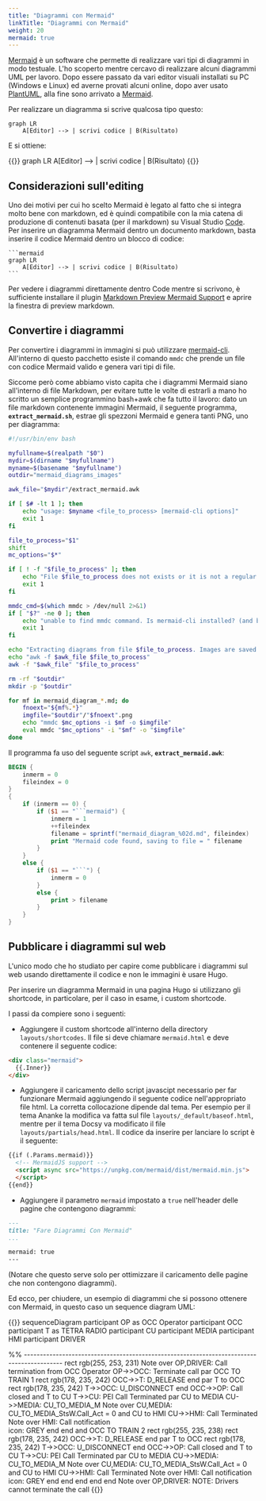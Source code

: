```yaml
---
title: "Diagrammi con Mermaid"
linkTitle: "Diagrammi con Mermaid"
weight: 20
mermaid: true
---
```


[Mermaid] è un software che permette di realizzare vari tipi di diagrammi in modo testuale. L'ho scoperto mentre cercavo di realizzare alcuni diagrammi UML per lavoro. Dopo essere passato da vari editor visuali installati su PC (Windows e Linux) ed averne provati alcuni online, dopo aver usato [PlantUML], alla fine sono arrivato a [Mermaid].

Per realizzare un diagramma si scrive qualcosa tipo questo:

```mermaid
graph LR
    A[Editor] --> | scrivi codice | B(Risultato)
```

E si ottiene:

{{<mermaid>}}
graph LR
    A[Editor] --> | scrivi codice | B(Risultato)
{{</mermaid>}}

## Considerazioni sull'editing

Uno dei motivi per cui ho scelto Mermaid è legato al fatto che si integra molto bene con markdown, ed è quindi compatibile con la mia catena di produzione di contenuti basata (per il markdown) su Visual Studio [Code]. Per inserire un diagramma Mermaid dentro un documento markdown, basta inserire il codice Mermaid dentro un blocco di codice:

````
```mermaid
graph LR
    A[Editor] --> | scrivi codice | B(Risultato)
```
````

Per vedere i diagrammi direttamente dentro Code mentre si scrivono, è sufficiente installare il plugin [Markdown Preview Mermaid Support] e aprire la finestra di preview markdown.

## Convertire i diagrammi

Per convertire i diagrammi in immagini si può utilizzare [mermaid-cli].
All'interno di questo pacchetto esiste il comando `mmdc` che prende un file con codice Mermaid valido e genera vari tipi di file.

Siccome però come abbiamo visto capita che i diagrammi Mermaid siano all'interno di file Markdown, per evitare tutte le volte di estrarli a mano ho scritto un semplice programmino bash+awk che fa tutto il lavoro: dato un file markdown contenente immagini Mermaid, il seguente programma, **`extract_mermaid.sh`**, estrae gli spezzoni Mermaid e genera tanti PNG, uno per diagramma:

```bash
#!/usr/bin/env bash

myfullname=$(realpath "$0")
mydir=$(dirname "$myfullname")
myname=$(basename "$myfullname")
outdir="mermaid_diagrams_images"

awk_file="$mydir"/extract_mermaid.awk

if [ $# -lt 1 ]; then
    echo "usage: $myname <file_to_process> [mermaid-cli options]"
    exit 1
fi

file_to_process="$1"
shift
mc_options="$*"

if [ ! -f "$file_to_process" ]; then
    echo "File $file_to_process does not exists or it is not a regular file"
    exit 1
fi

mmdc_cmd=$(which mmdc > /dev/null 2>&1)
if [ "$?" -ne 0 ]; then
    echo "unable to find mmdc command. Is mermaid-cli installed? (and bin in the path)"
    exit 1
fi

echo "Extracting diagrams from file $file_to_process. Images are saved in $outdir"
echo "awk -f $awk_file $file_to_process"
awk -f "$awk_file" "$file_to_process"

rm -rf "$outdir"
mkdir -p "$outdir"

for mf in mermaid_diagram_*.md; do
    fnoext="${mf%.*}"
    imgfile="$outdir"/"$fnoext".png
    echo "mmdc $mc_options -i $mf -o $imgfile"
    eval mmdc "$mc_options" -i "$mf" -o "$imgfile"
done
```

Il programma fa uso del seguente script `awk`, **`extract_mermaid.awk`**:

```awk
BEGIN {
    inmerm = 0
    fileindex = 0
}
{
    if (inmerm == 0) {
        if ($1 == "```mermaid") {
            inmerm = 1
            ++fileindex
            filename = sprintf("mermaid_diagram_%02d.md", fileindex)
            print "Mermaid code found, saving to file = " filename
        }
    }
    else {
        if ($1 == "```") {
            inmerm = 0
        }
        else {
            print > filename
        }
    }
}
```

## Pubblicare i diagrammi sul web

L'unico modo che ho studiato per capire come pubblicare i diagrammi sul web usando direttamente il codice e non le immagini è usare Hugo.

Per inserire un diagramma Mermaid in una pagina Hugo si utilizzano gli shortcode, in particolare, per il caso in esame, i custom shortcode.

I passi da compiere sono i seguenti:

- Aggiungere il custom shortcode all'interno della directory `layouts/shortcodes`. Il file si deve chiamare `mermaid.html` e deve contenere il seguente codice:

```html
<div class="mermaid">
  {{.Inner}}
</div>
```

- Aggiungere il caricamento dello script javascipt necessario per far funzionare Mermaid aggiungendo il seguente codice nell'appropriato file html. La corretta collocazione dipende dal tema. Per esempio per il tema Ananke la modifica va fatta sul file `layouts/_default/baseof.html`, mentre per il tema Docsy va modificato il file `layouts/partials/head.html`. Il codice da inserire per lanciare lo script è il seguente:

```html
{{if (.Params.mermaid)}}
  <!-- MermaidJS support -->
  <script async src="https://unpkg.com/mermaid/dist/mermaid.min.js">
  </script>
{{end}}
```

- Aggiungere il parametro `mermaid` impostato a `true` nell'header delle pagine che contengono diagrammi:

```markdown
---
title: "Fare Diagrammi Con Mermaid"
...

mermaid: true
---
```

(Notare che questo serve solo per ottimizzare il caricamento delle pagine che non contengono diagrammi).

Ed ecco, per chiudere, un esempio di diagrammi che si possono ottenere con Mermaid, in questo caso un sequence diagram UML:

{{<mermaid>}}
sequenceDiagram
participant OP as OCC Operator
participant OCC
participant T as TETRA RADIO
participant CU
participant MEDIA
participant HMI
participant DRIVER

%% ------------------------------------------------------------------------------------------
rect rgb(255, 253, 231)
    Note over OP,DRIVER: Call termination from OCC Operator
    OP->>OCC: Terminate call
    par OCC TO TRAIN 1
        rect rgb(178, 235, 242)
            OCC->>T: D_RELEASE
        end
        par T to OCC
            rect rgb(178, 235, 242)
              T->>OCC: U_DISCONNECT
            end
            OCC->>OP: Call closed
        and T to CU
            T->>CU: PEI Call Terminated
            par CU to MEDIA
                CU->>MEDIA: CU_TO_MEDIA_M
                Note over CU,MEDIA: CU_TO_MEDIA_StsW.Call_Act = 0
            and CU to HMI
                CU->>HMI: Call Terminated
                Note over HMI: Call notification<br/>icon: GREY
            end
        end
    and OCC TO TRAIN 2
        rect rgb(255, 235, 238)
            rect rgb(178, 235, 242)
                OCC->>T: D_RELEASE
            end
            par T to OCC
                rect rgb(178, 235, 242)
                  T->>OCC: U_DISCONNECT
                end
                OCC->>OP: Call closed
            and T to CU
                T->>CU: PEI Call Terminated
                par CU to MEDIA
                    CU->>MEDIA: CU_TO_MEDIA_M
                    Note over CU,MEDIA: CU_TO_MEDIA_StsW.Call_Act = 0
                and CU to HMI
                    CU->>HMI: Call Terminated
                    Note over HMI: Call notification<br/>icon: GREY
                end
            end
        end
    end
end
Note over OP,DRIVER: NOTE: Drivers cannot terminate the call
{{</mermaid>}}

[Mermaid]: https://mermaid-js.github.io/mermaid/#/
[PlantUML]: https://plantuml.com/
[Vim]: https://www.vim.org/
[Code]: https://code.visualstudio.com/
[Markdown Preview Mermaid Support]: https://marketplace.visualstudio.com/items?itemName=bierner.markdown-mermaid
[mermaid-cli]: https://github.com/mermaid-js/mermaid.cli

